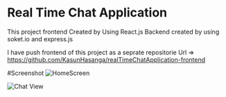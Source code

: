 # Real Time Chat Application 

This project frontend Created by Using React.js
Backend created by using soket.io and express.js

I have push frontend of this project as a seprate repositorie
Url => https://github.com/KasunHasanga/realTimeChatApplication-frontend

#Screenshot
![HomeScreen](https://user-images.githubusercontent.com/44415252/124004788-fffe4180-d9f5-11eb-8345-ddc157c1671d.png)


![Chat View](https://user-images.githubusercontent.com/44415252/124004604-cdecdf80-d9f5-11eb-85af-e8e06a93c749.png)
